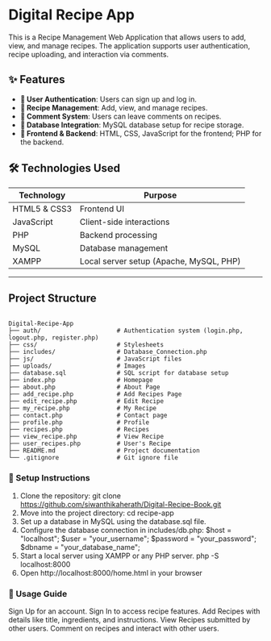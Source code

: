 # Digital Recipe App

This is a Recipe Management Web Application that allows users to add, view, and manage recipes. The application supports user authentication, recipe uploading, and interaction via comments.

## ✨ Features

- **👥 User Authentication**: Users can sign up and log in.
- **📖 Recipe Management**: Add, view, and manage recipes.
- **💬 Comment System**: Users can leave comments on recipes.
- **📂 Database Integration**: MySQL database setup for recipe storage.
- **🎨 Frontend & Backend**: HTML, CSS, JavaScript for the frontend; PHP for the backend.

## 🛠️ Technologies Used

| Technology    | Purpose |
|--------------|---------|
| HTML5 & CSS3 | Frontend UI |
| JavaScript   | Client-side interactions |
| PHP          | Backend processing |
| MySQL        | Database management |
| XAMPP        | Local server setup (Apache, MySQL, PHP) |
---

## Project Structure
```

Digital-Recipe-App
├── auth/                     # Authentication system (login.php, logout.php, register.php)
├── css/                      # Stylesheets
├── includes/                 # Database_Connection.php
├── js/                       # JavaScript files
├── uploads/                  # Images
├── database.sql              # SQL script for database setup
├── index.php                 # Homepage
├── about.php                 # About Page
├── add_recipe.php            # Add Recipes Page 
├── edit_recipe.php           # Edit Recipe
├── my_recipe.php             # My Recipe
├── contact.php               # Contact page
├── profile.php               # Profile
├── recipes.php               # Recipes
├── view_recipe.php           # View Recipe
├── user_recipes.php          # User's Recipe
├── README.md                 # Project documentation
└── .gitignore                # Git ignore file

```
### 🚀 Setup Instructions

1. Clone the repository:
   git clone https://github.com/siwanthikaherath/Digital-Recipe-Book.git
2. Move into the project directory:
    cd recipe-app
3. Set up a database in MySQL using the database.sql file.
4. Configure the database connection in includes/db.php:
    $host = "localhost";
    $user = "your_username";
    $password = "your_password";
    $dbname = "your_database_name";
5. Start a local server using XAMPP or any PHP server.
    php -S localhost:8000
6. Open http://localhost:8000/home.html in your browser


### 📌 Usage Guide
Sign Up for an account.
Sign In to access recipe features.
Add Recipes with details like title, ingredients, and instructions.
View Recipes submitted by other users.
Comment on recipes and interact with other users.
